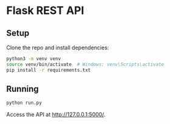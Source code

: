# Flask REST API

## Setup

Clone the repo and install dependencies:

```bash
python3 -m venv venv
source venv/bin/activate  # Windows: venv\Scripts\activate
pip install -r requirements.txt
```

## Running

```bash
python run.py
```

Access the API at http://127.0.0.1:5000/.
